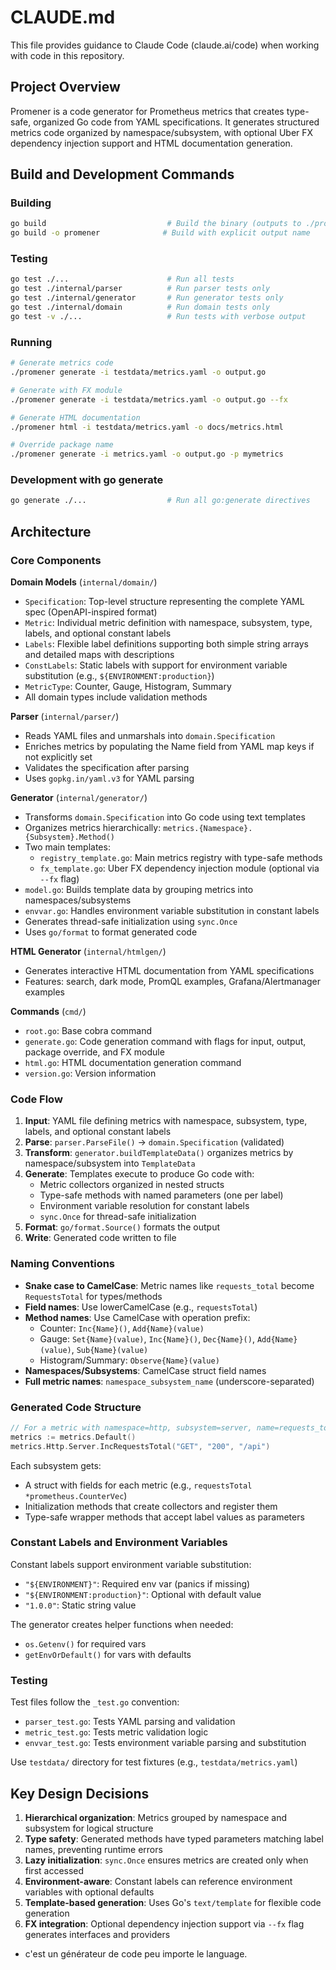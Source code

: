 # CLAUDE.md

This file provides guidance to Claude Code (claude.ai/code) when working with code in this repository.

## Project Overview

Promener is a code generator for Prometheus metrics that creates type-safe, organized Go code from YAML specifications. It generates structured metrics code organized by namespace/subsystem, with optional Uber FX dependency injection support and HTML documentation generation.

## Build and Development Commands

### Building
```bash
go build                           # Build the binary (outputs to ./promener)
go build -o promener              # Build with explicit output name
```

### Testing
```bash
go test ./...                      # Run all tests
go test ./internal/parser          # Run parser tests only
go test ./internal/generator       # Run generator tests only
go test ./internal/domain          # Run domain tests only
go test -v ./...                   # Run tests with verbose output
```

### Running
```bash
# Generate metrics code
./promener generate -i testdata/metrics.yaml -o output.go

# Generate with FX module
./promener generate -i testdata/metrics.yaml -o output.go --fx

# Generate HTML documentation
./promener html -i testdata/metrics.yaml -o docs/metrics.html

# Override package name
./promener generate -i metrics.yaml -o output.go -p mymetrics
```

### Development with go generate
```bash
go generate ./...                  # Run all go:generate directives
```

## Architecture

### Core Components

**Domain Models** (`internal/domain/`)
- `Specification`: Top-level structure representing the complete YAML spec (OpenAPI-inspired format)
- `Metric`: Individual metric definition with namespace, subsystem, type, labels, and optional constant labels
- `Labels`: Flexible label definitions supporting both simple string arrays and detailed maps with descriptions
- `ConstLabels`: Static labels with support for environment variable substitution (e.g., `${ENVIRONMENT:production}`)
- `MetricType`: Counter, Gauge, Histogram, Summary
- All domain types include validation methods

**Parser** (`internal/parser/`)
- Reads YAML files and unmarshals into `domain.Specification`
- Enriches metrics by populating the Name field from YAML map keys if not explicitly set
- Validates the specification after parsing
- Uses `gopkg.in/yaml.v3` for YAML parsing

**Generator** (`internal/generator/`)
- Transforms `domain.Specification` into Go code using text templates
- Organizes metrics hierarchically: `metrics.{Namespace}.{Subsystem}.Method()`
- Two main templates:
  - `registry_template.go`: Main metrics registry with type-safe methods
  - `fx_template.go`: Uber FX dependency injection module (optional via `--fx` flag)
- `model.go`: Builds template data by grouping metrics into namespaces/subsystems
- `envvar.go`: Handles environment variable substitution in constant labels
- Generates thread-safe initialization using `sync.Once`
- Uses `go/format` to format generated code

**HTML Generator** (`internal/htmlgen/`)
- Generates interactive HTML documentation from YAML specifications
- Features: search, dark mode, PromQL examples, Grafana/Alertmanager examples

**Commands** (`cmd/`)
- `root.go`: Base cobra command
- `generate.go`: Code generation command with flags for input, output, package override, and FX module
- `html.go`: HTML documentation generation command
- `version.go`: Version information

### Code Flow

1. **Input**: YAML file defining metrics with namespace, subsystem, type, labels, and optional constant labels
2. **Parse**: `parser.ParseFile()` → `domain.Specification` (validated)
3. **Transform**: `generator.buildTemplateData()` organizes metrics by namespace/subsystem into `TemplateData`
4. **Generate**: Templates execute to produce Go code with:
   - Metric collectors organized in nested structs
   - Type-safe methods with named parameters (one per label)
   - Environment variable resolution for constant labels
   - `sync.Once` for thread-safe initialization
5. **Format**: `go/format.Source()` formats the output
6. **Write**: Generated code written to file

### Naming Conventions

- **Snake case to CamelCase**: Metric names like `requests_total` become `RequestsTotal` for types/methods
- **Field names**: Use lowerCamelCase (e.g., `requestsTotal`)
- **Method names**: Use CamelCase with operation prefix:
  - Counter: `Inc{Name}()`, `Add{Name}(value)`
  - Gauge: `Set{Name}(value)`, `Inc{Name}()`, `Dec{Name}()`, `Add{Name}(value)`, `Sub{Name}(value)`
  - Histogram/Summary: `Observe{Name}(value)`
- **Namespaces/Subsystems**: CamelCase struct field names
- **Full metric names**: `namespace_subsystem_name` (underscore-separated)

### Generated Code Structure

```go
// For a metric with namespace=http, subsystem=server, name=requests_total
metrics := metrics.Default()
metrics.Http.Server.IncRequestsTotal("GET", "200", "/api")
```

Each subsystem gets:
- A struct with fields for each metric (e.g., `requestsTotal *prometheus.CounterVec`)
- Initialization methods that create collectors and register them
- Type-safe wrapper methods that accept label values as parameters

### Constant Labels and Environment Variables

Constant labels support environment variable substitution:
- `"${ENVIRONMENT}"`: Required env var (panics if missing)
- `"${ENVIRONMENT:production}"`: Optional with default value
- `"1.0.0"`: Static string value

The generator creates helper functions when needed:
- `os.Getenv()` for required vars
- `getEnvOrDefault()` for vars with defaults

### Testing

Test files follow the `_test.go` convention:
- `parser_test.go`: Tests YAML parsing and validation
- `metric_test.go`: Tests metric validation logic
- `envvar_test.go`: Tests environment variable parsing and substitution

Use `testdata/` directory for test fixtures (e.g., `testdata/metrics.yaml`)

## Key Design Decisions

1. **Hierarchical organization**: Metrics grouped by namespace and subsystem for logical structure
2. **Type safety**: Generated methods have typed parameters matching label names, preventing runtime errors
3. **Lazy initialization**: `sync.Once` ensures metrics are created only when first accessed
4. **Environment-aware**: Constant labels can reference environment variables with optional defaults
5. **Template-based generation**: Uses Go's `text/template` for flexible code generation
6. **FX integration**: Optional dependency injection support via `--fx` flag generates interfaces and providers
- c'est un générateur de code peu importe le language.
